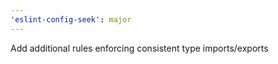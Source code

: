 ```yaml
---
'eslint-config-seek': major
---
```


Add additional rules enforcing consistent type imports/exports
